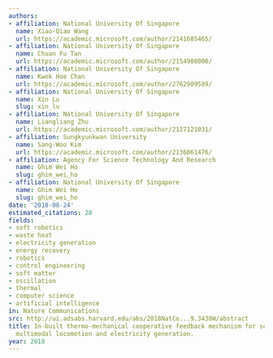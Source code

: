 ```yaml
---
authors:
- affiliation: National University Of Singapore
  name: Xiao-Qiao Wang
  url: https://academic.microsoft.com/author/2141685465/
- affiliation: National University Of Singapore
  name: Chuan Fu Tan
  url: https://academic.microsoft.com/author/2154908000/
- affiliation: National University Of Singapore
  name: Kwok Hoe Chan
  url: https://academic.microsoft.com/author/2762909589/
- affiliation: National University Of Singapore
  name: Xin Lu
  slug: xin_lu
- affiliation: National University Of Singapore
  name: Liangliang Zhu
  url: https://academic.microsoft.com/author/2127121031/
- affiliation: Sungkyunkwan University
  name: Sang-Woo Kim
  url: https://academic.microsoft.com/author/2136061476/
- affiliation: Agency For Science Technology And Research
  name: Ghim Wei Ho
  slug: ghim_wei_ho
- affiliation: National University Of Singapore
  name: Ghim Wei Ho
  slug: ghim_wei_ho
date: '2018-08-24'
estimated_citations: 28
fields:
- soft robotics
- waste heat
- electricity generation
- energy recovery
- robotics
- control engineering
- soft matter
- oscillation
- thermal
- computer science
- artificial intelligence
in: Nature Communications
src: http://ui.adsabs.harvard.edu/abs/2018NatCo...9.3438W/abstract
title: In-built thermo-mechanical cooperative feedback mechanism for self-propelled
  multimodal locomotion and electricity generation.
year: 2018
---
```


